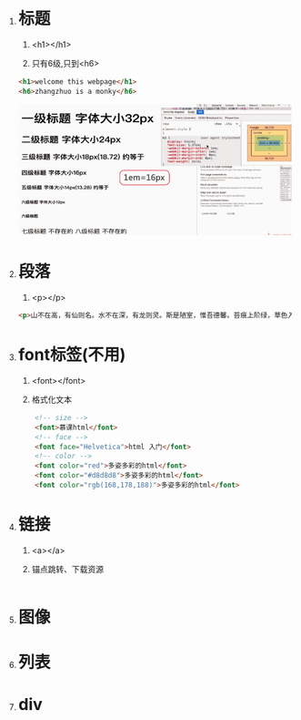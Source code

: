1. # 标题

   1. &lt;h1&gt;&lt;/h1&gt;

   2. 只有6级,只到&lt;h6&gt;

   ```html
   <h1>welcome this webpage</h1>
   <h6>zhangzhuo is a monky</h6>
   ```

   ![](/assets/6级标题2.PNG)

2. # 段落

   1. &lt;p&gt;&lt;/p&gt;

   ```html
   <p>山不在高，有仙则名。水不在深，有龙则灵。斯是陋室，惟吾德馨。苔痕上阶绿，草色入帘青。谈笑有鸿儒，往来无白丁。可以调素琴，阅金经。无丝竹之乱耳，无案牍之劳形。南阳诸葛庐，西蜀子云亭。孔子云：何陋之有？</p>
   ```
3. # font标签\(不用\)

   1. &lt;font&gt;&lt;/font&gt;

   2. 格式化文本

   ```html
       <!-- size -->
       <font>慕课html</font>
       <!-- face -->
       <font face="Helvetica">html 入门</font>
       <!-- color -->
       <font color="red">多姿多彩的html</font>
       <font color="#d8d8d8">多姿多彩的html</font>
       <font color="rgb(168,178,188)">多姿多彩的html</font>
   ```
4. # 链接

   1. &lt;a&gt;&lt;/a&gt;

   2. 锚点跳转、下载资源

   ```

   ```

5. # 图像
6. # 列表
7. # div



